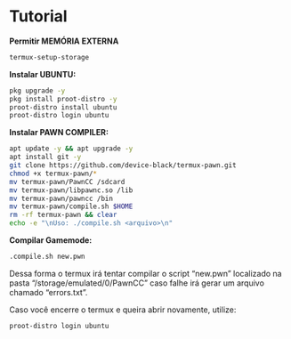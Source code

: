 # Tutorial
<b>Permitir MEMÓRIA EXTERNA</b>
```sh
termux-setup-storage
```

<b>Instalar UBUNTU:</b>
```bash
pkg upgrade -y
pkg install proot-distro -y
proot-distro install ubuntu
proot-distro login ubuntu
```

<b>Instalar PAWN COMPILER:</b>
```bash
apt update -y && apt upgrade -y
apt install git -y
git clone https://github.com/device-black/termux-pawn.git
chmod +x termux-pawn/*
mv termux-pawn/PawnCC /sdcard
mv termux-pawn/libpawnc.so /lib
mv termux-pawn/pawncc /bin
mv termux-pawn/compile.sh $HOME
rm -rf termux-pawn && clear
echo -e "\nUso: ./compile.sh <arquivo>\n"
```

<b>Compilar Gamemode:</b>
```bash
.compile.sh new.pwn
```
Dessa forma o termux irá tentar compilar o script “new.pwn” localizado na pasta “/storage/emulated/0/PawnCC”
caso falhe irá gerar um arquivo chamado “errors.txt”.

Caso você encerre o termux e queira abrir novamente, utilize: 
```sh
proot-distro login ubuntu
```
